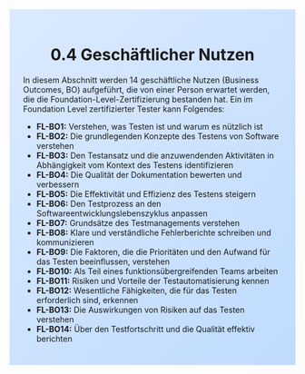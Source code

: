 <div class="rounded-lg border shadow-sm" style="background: linear-gradient(135deg,#DBEAFE 0%,#BFDBFE 100%); padding: 24px; border-color: #3B82F6">
<header style="margin-bottom:12px">
<h1 class="text-2xl font-bold text-gray-900">0.4 Geschäftlicher Nutzen</h1>
</header>
<article class="prose max-w-none">
<p>In diesem Abschnitt werden 14 geschäftliche Nutzen (Business Outcomes, BO) aufgeführt, die von einer Person erwartet werden, die die Foundation-Level-Zertifizierung bestanden hat. Ein im Foundation Level zertifizierter Tester kann Folgendes:</p>
<ul>
<li><strong>FL-BO1:</strong> Verstehen, was Testen ist und warum es nützlich ist</li>
<li><strong>FL-BO2:</strong> Die grundlegenden Konzepte des Testens von Software verstehen</li>
<li><strong>FL-BO3:</strong> Den Testansatz und die anzuwendenden Aktivitäten in Abhängigkeit vom Kontext des Testens identifizieren</li>
<li><strong>FL-BO4:</strong> Die Qualität der Dokumentation bewerten und verbessern</li>
<li><strong>FL-BO5:</strong> Die Effektivität und Effizienz des Testens steigern</li>
<li><strong>FL-BO6:</strong> Den Testprozess an den Softwareentwicklungslebenszyklus anpassen</li>
<li><strong>FL-BO7:</strong> Grundsätze des Testmanagements verstehen</li>
<li><strong>FL-BO8:</strong> Klare und verständliche Fehlerberichte schreiben und kommunizieren</li>
<li><strong>FL-BO9:</strong> Die Faktoren, die die Prioritäten und den Aufwand für das Testen beeinflussen, verstehen</li>
<li><strong>FL-BO10:</strong> Als Teil eines funktionsübergreifenden Teams arbeiten</li>
<li><strong>FL-BO11:</strong> Risiken und Vorteile der Testautomatisierung kennen</li>
<li><strong>FL-BO12:</strong> Wesentliche Fähigkeiten, die für das Testen erforderlich sind, erkennen</li>
<li><strong>FL-BO13:</strong> Die Auswirkungen von Risiken auf das Testen verstehen</li>
<li><strong>FL-BO14:</strong> Über den Testfortschritt und die Qualität effektiv berichten</li>
</ul>
</article>
</div>
